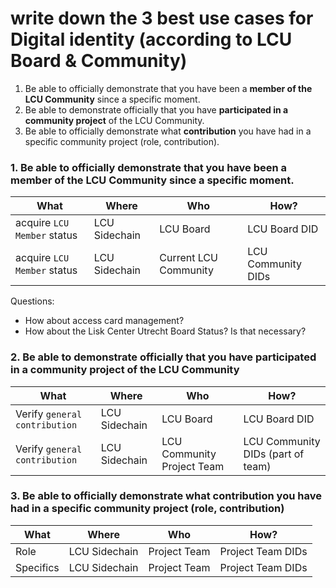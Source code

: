 
# write down the 3 best use cases for Digital identity (according to LCU Board & Community)

1. Be able to officially demonstrate that you have been a **member of the LCU Community** since a specific moment.
2. Be able to demonstrate officially that you have **participated in a community project** of the LCU Community.
3. Be able to officially demonstrate what **contribution** you have had in a specific community project (role, contribution).


### 1. Be able to officially demonstrate that you have been a **member of the LCU Community** since a specific moment.

| What | Where | Who | How? | 
| --- | --- | --- | --- |
| acquire `LCU Member` status | LCU Sidechain | LCU Board | LCU Board  DID |
| acquire `LCU Member` status | LCU Sidechain | Current LCU Community | LCU Community DIDs |

Questions:
* How about access card management? 
* How about the Lisk Center Utrecht Board Status? Is that necessary?

### 2. Be able to demonstrate officially that you have **participated in a community project** of the LCU Community

| What | Where | Who | How? | 
| --- | --- | --- | --- |
| Verify `general contribution` | LCU Sidechain | LCU Board | LCU Board DID |
| Verify `general contribution` | LCU Sidechain | LCU Community Project Team | LCU Community DIDs (part of team) |


### 3. Be able to officially demonstrate what **contribution** you have had in a specific community project (role, contribution)

| What | Where | Who | How? | 
| --- | --- | --- | --- |
| Role | LCU Sidechain | Project Team | Project Team DIDs |
| Specifics | LCU Sidechain | Project  Team | Project Team DIDs |
